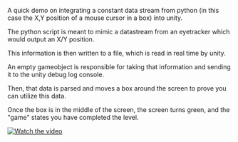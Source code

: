 A quick demo on integrating a constant data stream from python (in this case the X,Y position of a mouse cursor in a box) into unity. 

The python script is meant to mimic a datastream from an eyetracker which would output an X/Y position. 

This information is then written to a file, which is read in real time by unity. 

An empty gameobject is responsible for taking that information and sending it to the unity debug log console. 

Then, that data is parsed and moves a box around the screen to prove you can utilize this data. 

Once the box is in the middle of the screen, the screen turns green, and the "game" states you have completed the level.  


[![Watch the video](https://img.youtube.com/vi/wv6lr5WjBVA/maxresdefault.jpg)](https://drive.google.com/file/d/1TimhKWs-jseBP5A314TpIRICZP1hTVId/view?usp=sharing)
